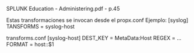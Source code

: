 SPLUNK Education - Administering.pdf - p.45

Estas transformaciones se invocan desde el propx.conf
  Ejemplo:
  [syslog]
  TANSFORMS = syslog-host

  transforms.conf
  [syslog-host]
  DEST_KEY = MetaData:Host
  REGEX = ...
  FORMAT = host::$1
